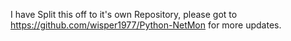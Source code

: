 I have Split this off to it's own Repository, please got to https://github.com/wisper1977/Python-NetMon for more updates.
